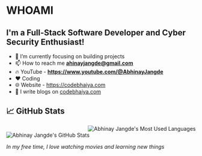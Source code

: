 # WHOAMI
## I'm a Full-Stack Software Developer and Cyber Security Enthusiast!
- 🌱 I’m currently focusing on building projects
- 📫 How to reach me **ahinayjangde@gmail.com** 
- 🔥 YouTube - **https://www.youtube.com/@AbhinayJangde**
- ❤️ Coding
- 🌐 Website - https://codebhaiya.com
- 📝 I write blogs on [codebhaiya.com](https://www.codebhaiya.com)
  
## 📈 GitHub Stats

<img align="right" src="https://github-readme-stats.vercel.app/api/top-langs/?username=abhinayjangde&theme=github_dark&count_private=true&hide=html" alt="Abhinay Jangde's Most Used Languages" />

<img align="center" src="https://github-readme-stats.vercel.app/api?username=abhinayjangde&show_icons=true&theme=github_dark" alt="Abhinay Jangde's GitHub Stats" />

<br>

_In my free time, I love watching movies and learning new things_
